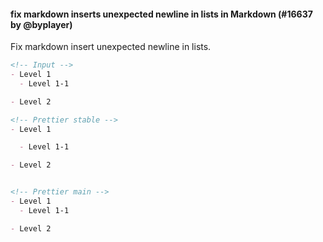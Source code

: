 #### fix markdown inserts unexpected newline in lists in Markdown (#16637 by @byplayer)

Fix markdown insert unexpected newline in lists.

<!-- prettier-ignore -->
```md
<!-- Input -->
- Level 1
  - Level 1-1

- Level 2

<!-- Prettier stable -->
- Level 1

  - Level 1-1

- Level 2


<!-- Prettier main -->
- Level 1
  - Level 1-1

- Level 2

```

